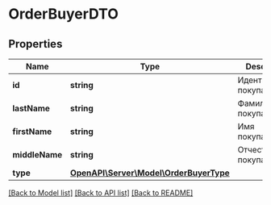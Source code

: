 # OrderBuyerDTO

## Properties
Name | Type | Description | Notes
------------ | ------------- | ------------- | -------------
**id** | **string** | Идентификатор покупателя. | [optional] 
**lastName** | **string** | Фамилия покупателя. | [optional] 
**firstName** | **string** | Имя покупателя. | [optional] 
**middleName** | **string** | Отчество покупателя. | [optional] 
**type** | [**OpenAPI\Server\Model\OrderBuyerType**](OrderBuyerType.md) |  | [optional] 

[[Back to Model list]](../README.md#documentation-for-models) [[Back to API list]](../README.md#documentation-for-api-endpoints) [[Back to README]](../README.md)



